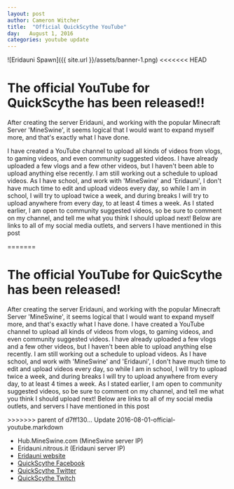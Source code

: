 ```yaml
---
layout: post
author: Cameron Witcher
title:  "Official QuickScythe YouTube"
day:   August 1, 2016
categories: youtube update
---
```

![Eridauni Spawn]({{ site.url }}/assets/banner-1.png)
<<<<<<< HEAD
<h1>The official YouTube for QuickScythe has been released!!</h1>
<p>After creating the server Eridauni, and working with the popular Minecraft Server 'MineSwine', it seems logical that I would want to expand myself more, and that's exactly what I have done.</p>
<!--more-->
<p>I have created a YouTube channel to upload all kinds of videos from vlogs, to gaming videos, and even community suggested videos. I have already uploaded a few vlogs and a few other videos, but I haven't been able to upload anything else recently. I am still working out a schedule to upload videos. As I have school, and work with 'MineSwine' and 'Eridauni', I don't have much time to edit and upload videos every day, so while I am in school, I will try to upload twice a week, and during breaks I will try to upload anywhere from every day, to at least 4 times a week. As I stated earlier, I am open to community suggested videos, so be sure to comment on my channel, and tell me what you think I should upload next! Below are links to all of my social media outlets, and servers I have mentioned in this post</p>
=======
<h1>The official YouTube for QuicScythe has been released!</h1>
<p>After creating the server Eridauni, and working with the popular Minecraft Server 'MineSwine', it seems logical that I would want to expand myself more, and that's exactly what I have done. I have created a YouTube channel to upload all kinds of videos from vlogs, to gaming videos, and even community suggested videos. I have already uploaded a few vlogs and a few other videos, but I haven't been able to upload anything else recently. I am still working out a schedule to upload videos. As I have school, and work with 'MineSwine' and 'Eridauni', I don't have much time to edit and upload videos every day, so while I am in school, I will try to upload twice a week, and during breaks I will try to upload anywhere from every day, to at least 4 times a week. As I stated earlier, I am open to community suggested videos, so be sure to comment on my channel, and tell me what you think I should upload next! Below are links to all of my social media outlets, and servers I have mentioned in this post</p>
>>>>>>> parent of d7ff130... Update 2016-08-01-official-youtube.markdown
<ul>
  <li>Hub.MineSwine.com (MineSwine server IP)</li>
  <li>Eridauni.nitrous.it (Eridauni server IP)</li>
  <li><a href="http://Eridauni.github.com">Eridauni website</a></li>
  <li><a href="http://www.facebook.com/quickscythe">QuickScythe Facebook</a></li>
  <li><a href="http://www.twitter.com/QuickScythe">QuickScythe Twitter</a></li>
  <li><a href="http://www.twitch.com/QuickScythe">QuickScythe Twitch</a></li>
</ul>
